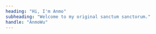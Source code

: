 ```yaml
---
heading: "Hi, I'm Anmo"
subheading: "Welcome to my original sanctum sanctorum."
handle: "AnmoWu"
---
```



